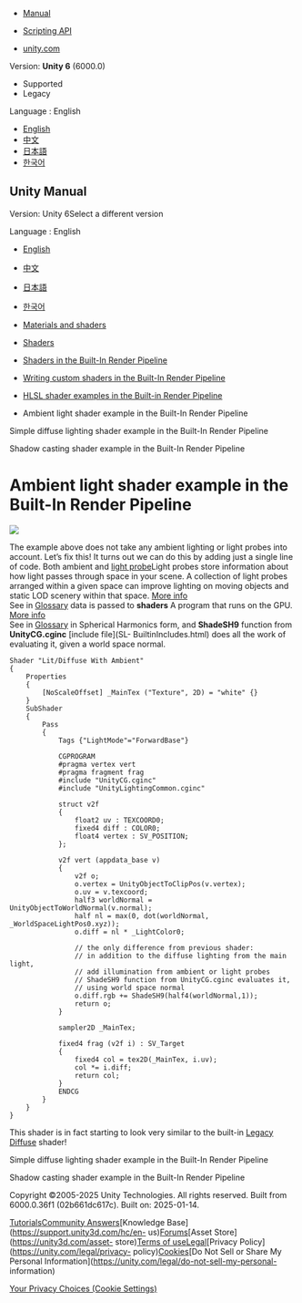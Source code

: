 [](https://docs.unity3d.com)

  * [Manual](../Manual/index.html)
  * [Scripting API](../ScriptReference/index.html)

  * [unity.com](https://unity.com/)

Version: **Unity 6** (6000.0)

  * Supported
  * Legacy

Language : English

  * [English](/Manual/built-in-shader-examples-diffuse-lighting-with-ambient-light.html)
  * [中文](/cn/current/Manual/built-in-shader-examples-diffuse-lighting-with-ambient-light.html)
  * [日本語](/ja/current/Manual/built-in-shader-examples-diffuse-lighting-with-ambient-light.html)
  * [한국어](/kr/current/Manual/built-in-shader-examples-diffuse-lighting-with-ambient-light.html)

[](https://docs.unity3d.com)

## Unity Manual

Version: Unity 6Select a different version

Language : English

  * [English](/Manual/built-in-shader-examples-diffuse-lighting-with-ambient-light.html)
  * [中文](/cn/current/Manual/built-in-shader-examples-diffuse-lighting-with-ambient-light.html)
  * [日本語](/ja/current/Manual/built-in-shader-examples-diffuse-lighting-with-ambient-light.html)
  * [한국어](/kr/current/Manual/built-in-shader-examples-diffuse-lighting-with-ambient-light.html)

  * [Materials and shaders](materials-and-shaders.html)
  * [Shaders](Shaders.html)
  * [Shaders in the Built-In Render Pipeline](shader-built-in-birp-landing.html)
  * [Writing custom shaders in the Built-In Render Pipeline](writing-shaders-birp.html)
  * [HLSL shader examples in the Built-in Render Pipeline](built-in-shader-examples.html)
  * Ambient light shader example in the Built-In Render Pipeline

[](built-in-shader-examples-simple-diffuse-lighting.html)

Simple diffuse lighting shader example in the Built-In Render Pipeline

[](built-in-shader-examples-shadow-casting.html)

Shadow casting shader example in the Built-In Render Pipeline

# Ambient light shader example in the Built-In Render Pipeline

![](../uploads/SL/ExampleDiffuseAmbientLighting.png)

The example above does not take any ambient lighting or light probes into
account. Let’s fix this! It turns out we can do this by adding just a single
line of code. Both ambient and [light probe](LightProbes.html)Light probes
store information about how light passes through space in your scene. A
collection of light probes arranged within a given space can improve lighting
on moving objects and static LOD scenery within that space. [More
info](LightProbes.html)  
See in [Glossary](Glossary.html#LightProbe) data is passed to **shaders** A
program that runs on the GPU. [More info](Shaders.html)  
See in [Glossary](Glossary.html#Shader) in Spherical Harmonics form, and
**ShadeSH9** function from **UnityCG.cginc** [include file](SL-
BuiltinIncludes.html) does all the work of evaluating it, given a world space
normal.

    
    
    Shader "Lit/Diffuse With Ambient"
    {
        Properties
        {
            [NoScaleOffset] _MainTex ("Texture", 2D) = "white" {}
        }
        SubShader
        {
            Pass
            {
                Tags {"LightMode"="ForwardBase"}
            
                CGPROGRAM
                #pragma vertex vert
                #pragma fragment frag
                #include "UnityCG.cginc"
                #include "UnityLightingCommon.cginc"
    
                struct v2f
                {
                    float2 uv : TEXCOORD0;
                    fixed4 diff : COLOR0;
                    float4 vertex : SV_POSITION;
                };
    
                v2f vert (appdata_base v)
                {
                    v2f o;
                    o.vertex = UnityObjectToClipPos(v.vertex);
                    o.uv = v.texcoord;
                    half3 worldNormal = UnityObjectToWorldNormal(v.normal);
                    half nl = max(0, dot(worldNormal, _WorldSpaceLightPos0.xyz));
                    o.diff = nl * _LightColor0;
    
                    // the only difference from previous shader:
                    // in addition to the diffuse lighting from the main light,
                    // add illumination from ambient or light probes
                    // ShadeSH9 function from UnityCG.cginc evaluates it,
                    // using world space normal
                    o.diff.rgb += ShadeSH9(half4(worldNormal,1));
                    return o;
                }
                
                sampler2D _MainTex;
    
                fixed4 frag (v2f i) : SV_Target
                {
                    fixed4 col = tex2D(_MainTex, i.uv);
                    col *= i.diff;
                    return col;
                }
                ENDCG
            }
        }
    }
    

This shader is in fact starting to look very similar to the built-in [Legacy
Diffuse](shader-NormalDiffuse.html) shader!

[](built-in-shader-examples-simple-diffuse-lighting.html)

Simple diffuse lighting shader example in the Built-In Render Pipeline

[](built-in-shader-examples-shadow-casting.html)

Shadow casting shader example in the Built-In Render Pipeline

Copyright ©2005-2025 Unity Technologies. All rights reserved. Built from
6000.0.36f1 (02b661dc617c). Built on: 2025-01-14.

[Tutorials](https://learn.unity.com/)[Community
Answers](https://answers.unity3d.com)[Knowledge
Base](https://support.unity3d.com/hc/en-
us)[Forums](https://forum.unity3d.com)[Asset Store](https://unity3d.com/asset-
store)[Terms of
use](https://docs.unity3d.com/Manual/TermsOfUse.html)[Legal](https://unity.com/legal)[Privacy
Policy](https://unity.com/legal/privacy-
policy)[Cookies](https://unity.com/legal/cookie-policy)[Do Not Sell or Share
My Personal Information](https://unity.com/legal/do-not-sell-my-personal-
information)

[Your Privacy Choices (Cookie Settings)](javascript:void\(0\);)

